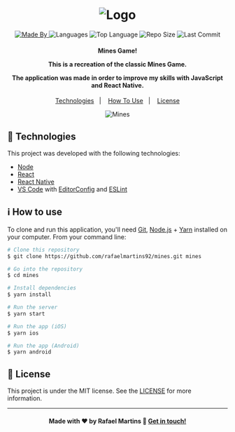 <h1 align="center">
    <img alt="Logo" src="https://ik.imagekit.io/rafaelmartins/react-native_kjxeAaJ0a.png" />
    <br>
</h1>

<p align="center">
  <a href="https://www.linkedin.com/in/rafael-martins92/">
  <img alt="Made By" src="https://img.shields.io/static/v1?label=Made%20By&message=Rafael%20Martins&color=orange&style=for-the-badge">
	</a>
  
  <img alt="Languages" src="https://img.shields.io/github/languages/count/rafaelmartins92/mines?style=for-the-badge">
  
  <img alt="Top Language" src="https://img.shields.io/github/languages/top/rafaelmartins92/mines?style=for-the-badge">
  
  <img alt="Repo Size" src="https://img.shields.io/github/repo-size/rafaelmartins92/mines?style=for-the-badge">
  
  <img alt="Last Commit" src="https://img.shields.io/github/last-commit/rafaelmartins92/mines?style=for-the-badge">
</p>

<h4 align="center">
  <p>Mines Game!</p>
  
  <p>This is a recreation of the classic Mines Game.</p>

  <p>The application was made in order to improve my skills with JavaScript and React Native.</p>
</h4>


<p align="center">
  <a href="#rocket-technologies">Technologies</a>&nbsp;&nbsp;&nbsp;|&nbsp;&nbsp;&nbsp;
  <a href="#information_source-how-to-use">How To Use</a>&nbsp;&nbsp;&nbsp;|&nbsp;&nbsp;&nbsp;
  <a href="#memo-license">License</a>
</p>

<p align="center">
  <img alt="Mines" src="https://ik.imagekit.io/rafaelmartins/mines_vgBgkzzlb.gif">
</p>

## :rocket: Technologies

This project was developed with the following technologies:

-  [Node](https://nodejs.org/en/docs/)
-  [React](https://reactjs.org/docs/getting-started.html)
-  [React Native](https://reactnative.dev/docs/getting-started)
-  [VS Code][vc] with [EditorConfig][vceditconfig] and [ESLint][vceslint]

## :information_source: How to use

To clone and run this application, you'll need [Git](https://git-scm.com), [Node.js][nodejs] + [Yarn][yarn] installed on your computer. From your command line:

```bash
# Clone this repository
$ git clone https://github.com/rafaelmartins92/mines.git mines

# Go into the repository
$ cd mines

# Install dependencies
$ yarn install

# Run the server
$ yarn start

# Run the app (iOS)
$ yarn ios

# Run the app (Android)
$ yarn android
```

## :memo: License
This project is under the MIT license. See the [LICENSE](https://github.com/rafaelmartins92/mines/blob/master/LICENSE) for more information.

---

<h4 align="center">
    Made with ♥ by Rafael Martins 👋 <a href="https://www.linkedin.com/in/rafael-martins92/" target="_blank">Get in touch!</a>
</h4>

[nodejs]: https://nodejs.org/
[yarn]: https://yarnpkg.com/
[vc]: https://code.visualstudio.com/
[vceditconfig]: https://marketplace.visualstudio.com/items?itemName=EditorConfig.EditorConfig
[vceslint]: https://marketplace.visualstudio.com/items?itemName=dbaeumer.vscode-eslint
